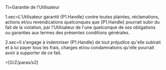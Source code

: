 Ti=Garantie de l'Utilisateur

1.sec=L'Utilisateur garantit {P1.Handle} contre toutes plaintes, réclamations, actions et/ou revendications quelconques que {P1.Handle} pourrait subir du fait de la violation, par l'Utilisateur de l'une quelconque de ses obligations ou garanties aux termes des présentes conditions générales.

2.sec=Il s'engage à indemniser {P1.Handle} de tout préjudice qu'elle subirait et à lui payer tous les frais, charges et/ou condamnations qu'elle pourrait avoir à supporter de ce fait.

=[G/Z/paras/s2]
